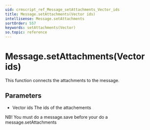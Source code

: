 ```yaml
---
uid: crmscript_ref_Message_setAttachments_Vector_ids
title: Message.setAttachments(Vector ids)
intellisense: Message.setAttachments
sortOrder: 557
keywords: setAttachments(Vector)
so.topic: reference
---
```


# Message.setAttachments(Vector ids)

This function connects the attachments to the message.

## Parameters

* Vector ids The ids of the attachements

NB! You must do a message.save before your do a message.setAttachments

